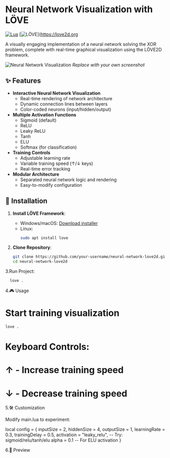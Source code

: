 # Neural Network Visualization with LÖVE

[![Lua](https://img.shields.io/badge/Lua-2C2D72?style=for-the-badge&logo=lua&logoColor=white)](https://lua.org)
[![LÖVE](https://img.shields.io/badge/LÖVE-FF0000?style=for-the-badge&logo=love2d&logoColor=white)](https://love2d.org

A visually engaging implementation of a neural network solving the XOR problem, complete with real-time graphical visualization using the LÖVE2D framework.

![Neural Network Visualization](https://i.imgur.com/9zZJQ7D.png) *Replace with your own screenshot*

## ✨ Features

- **Interactive Neural Network Visualization**
  - Real-time rendering of network architecture
  - Dynamic connection lines between layers
  - Color-coded neurons (input/hidden/output)
- **Multiple Activation Functions**
  - Sigmoid (default)
  - ReLU
  - Leaky ReLU
  - Tanh
  - ELU
  - Softmax (for classification)
- **Training Controls**
  - Adjustable learning rate
  - Variable training speed (↑/↓ keys)
  - Real-time error tracking
- **Modular Architecture**
  - Separated neural network logic and rendering
  - Easy-to-modify configuration

## 🚀 Installation

1. **Install LÖVE Framework**:
   - Windows/macOS: [Download installer](https://love2d.org)
   - Linux:
     ```bash
     sudo apt install love
     ```

2. **Clone Repository**:
   ```bash
   git clone https://github.com/your-username/neural-network-love2d.git
   cd neural-network-love2d
   
3.Run Project:
  ```bash
    love .
  ```
4.🎮 Usage
  # Start training visualization
    love .

  # Keyboard Controls:
  # ↑ - Increase training speed
  # ↓ - Decrease training speed

5.🛠️ Customization

Modify main.lua to experiment:

local config = {
    inputSize = 2,
    hiddenSize = 4,
    outputSize = 1,
    learningRate = 0.3,
    trainingDelay = 0.5,
    activation = "leaky_relu",  -- Try: sigmoid/relu/tanh/elu
    alpha = 0.1  -- For ELU activation
}

6.📸 Preview



